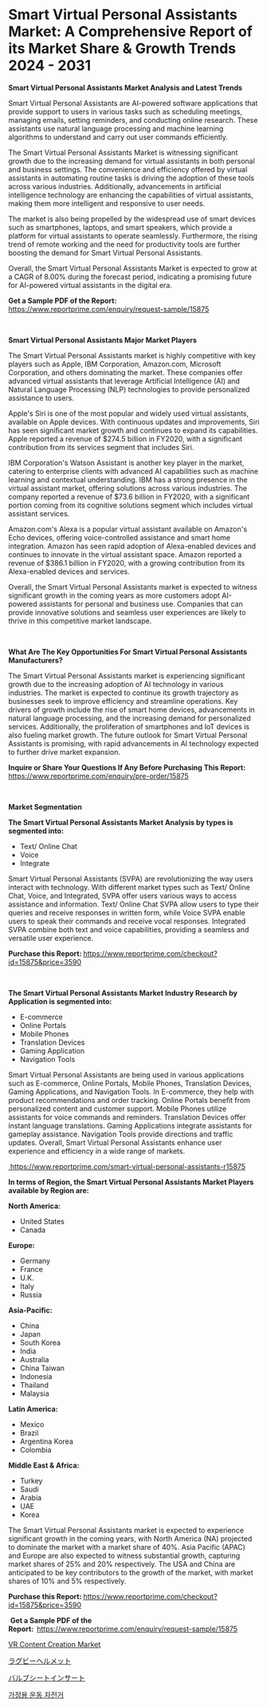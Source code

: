 <p><h1>Smart Virtual Personal Assistants Market: A Comprehensive Report of its Market Share & Growth Trends 2024 - 2031</h1></p><p><strong>Smart Virtual Personal Assistants Market Analysis and Latest Trends</strong></p>
<p><p>Smart Virtual Personal Assistants are AI-powered software applications that provide support to users in various tasks such as scheduling meetings, managing emails, setting reminders, and conducting online research. These assistants use natural language processing and machine learning algorithms to understand and carry out user commands efficiently.</p><p>The Smart Virtual Personal Assistants Market is witnessing significant growth due to the increasing demand for virtual assistants in both personal and business settings. The convenience and efficiency offered by virtual assistants in automating routine tasks is driving the adoption of these tools across various industries. Additionally, advancements in artificial intelligence technology are enhancing the capabilities of virtual assistants, making them more intelligent and responsive to user needs.</p><p>The market is also being propelled by the widespread use of smart devices such as smartphones, laptops, and smart speakers, which provide a platform for virtual assistants to operate seamlessly. Furthermore, the rising trend of remote working and the need for productivity tools are further boosting the demand for Smart Virtual Personal Assistants.</p><p>Overall, the Smart Virtual Personal Assistants Market is expected to grow at a CAGR of 8.00% during the forecast period, indicating a promising future for AI-powered virtual assistants in the digital era.</p></p>
<p><strong>Get a Sample PDF of the Report:&nbsp;</strong> <a href="https://www.reportprime.com/enquiry/request-sample/15875">https://www.reportprime.com/enquiry/request-sample/15875</a></p>
<p>&nbsp;</p>
<p><strong>Smart Virtual Personal Assistants Major Market Players</strong></p>
<p><p>The Smart Virtual Personal Assistants market is highly competitive with key players such as Apple, IBM Corporation, Amazon.com, Microsoft Corporation, and others dominating the market. These companies offer advanced virtual assistants that leverage Artificial Intelligence (AI) and Natural Language Processing (NLP) technologies to provide personalized assistance to users.</p><p>Apple's Siri is one of the most popular and widely used virtual assistants, available on Apple devices. With continuous updates and improvements, Siri has seen significant market growth and continues to expand its capabilities. Apple reported a revenue of $274.5 billion in FY2020, with a significant contribution from its services segment that includes Siri.</p><p>IBM Corporation's Watson Assistant is another key player in the market, catering to enterprise clients with advanced AI capabilities such as machine learning and contextual understanding. IBM has a strong presence in the virtual assistant market, offering solutions across various industries. The company reported a revenue of $73.6 billion in FY2020, with a significant portion coming from its cognitive solutions segment which includes virtual assistant services.</p><p>Amazon.com's Alexa is a popular virtual assistant available on Amazon's Echo devices, offering voice-controlled assistance and smart home integration. Amazon has seen rapid adoption of Alexa-enabled devices and continues to innovate in the virtual assistant space. Amazon reported a revenue of $386.1 billion in FY2020, with a growing contribution from its Alexa-enabled devices and services.</p><p>Overall, the Smart Virtual Personal Assistants market is expected to witness significant growth in the coming years as more customers adopt AI-powered assistants for personal and business use. Companies that can provide innovative solutions and seamless user experiences are likely to thrive in this competitive market landscape.</p></p>
<p>&nbsp;</p>
<p><strong>What Are The Key Opportunities For Smart Virtual Personal Assistants Manufacturers?</strong></p>
<p><p>The Smart Virtual Personal Assistants market is experiencing significant growth due to the increasing adoption of AI technology in various industries. The market is expected to continue its growth trajectory as businesses seek to improve efficiency and streamline operations. Key drivers of growth include the rise of smart home devices, advancements in natural language processing, and the increasing demand for personalized services. Additionally, the proliferation of smartphones and IoT devices is also fueling market growth. The future outlook for Smart Virtual Personal Assistants is promising, with rapid advancements in AI technology expected to further drive market expansion.</p></p>
<p><strong>Inquire or Share Your Questions If Any Before Purchasing This Report:</strong> <a href="https://www.reportprime.com/enquiry/pre-order/15875">https://www.reportprime.com/enquiry/pre-order/15875</a></p>
<p>&nbsp;</p>
<p><strong>Market Segmentation</strong></p>
<p><strong>The Smart Virtual Personal Assistants Market Analysis by types is segmented into:</strong></p>
<p><ul><li>Text/ Online Chat</li><li>Voice</li><li>Integrate</li></ul></p>
<p><p>Smart Virtual Personal Assistants (SVPA) are revolutionizing the way users interact with technology. With different market types such as Text/ Online Chat, Voice, and Integrated, SVPA offer users various ways to access assistance and information. Text/ Online Chat SVPA allow users to type their queries and receive responses in written form, while Voice SVPA enable users to speak their commands and receive vocal responses. Integrated SVPA combine both text and voice capabilities, providing a seamless and versatile user experience.</p></p>
<p><strong>Purchase this Report:&nbsp;</strong><a href="https://www.reportprime.com/checkout?id=15875&price=3590">https://www.reportprime.com/checkout?id=15875&price=3590</a></p>
<p>&nbsp;</p>
<p><strong>The Smart Virtual Personal Assistants Market Industry Research by Application is segmented into:</strong></p>
<p><ul><li>E-commerce</li><li>Online Portals</li><li>Mobile Phones</li><li>Translation Devices</li><li>Gaming Application</li><li>Navigation Tools</li></ul></p>
<p><p>Smart Virtual Personal Assistants are being used in various applications such as E-commerce, Online Portals, Mobile Phones, Translation Devices, Gaming Applications, and Navigation Tools. In E-commerce, they help with product recommendations and order tracking. Online Portals benefit from personalized content and customer support. Mobile Phones utilize assistants for voice commands and reminders. Translation Devices offer instant language translations. Gaming Applications integrate assistants for gameplay assistance. Navigation Tools provide directions and traffic updates. Overall, Smart Virtual Personal Assistants enhance user experience and efficiency in a wide range of markets.</p></p>
<p><a href="https://www.reportprime.com/smart-virtual-personal-assistants-r15875">&nbsp;https://www.reportprime.com/smart-virtual-personal-assistants-r15875</a></p>
<p><strong>In terms of Region, the Smart Virtual Personal Assistants Market Players available by Region are:</strong></p>
<p>
    <p> <strong> North America: </strong>
        <ul>
            <li>United States</li>
            <li>Canada</li>
        </ul>
        </p> 
    <p> <strong> Europe: </strong>
        <ul>
            <li>Germany</li>
            <li>France</li>
            <li>U.K.</li>
            <li>Italy</li>
            <li>Russia</li>
        </ul>
        </p> 
    <p> <strong> Asia-Pacific: </strong>
        <ul>
            <li>China</li>
            <li>Japan</li>
            <li>South Korea</li>
            <li>India</li>
            <li>Australia</li>
            <li>China Taiwan</li>
            <li>Indonesia</li>
            <li>Thailand</li>
            <li>Malaysia</li>
        </ul>
        </p> 
    <p> <strong> Latin America: </strong>
        <ul>
            <li>Mexico</li>
            <li>Brazil</li>
            <li>Argentina Korea</li>
            <li>Colombia</li>
        </ul>
        </p> 
    <p> <strong> Middle East & Africa: </strong>
        <ul>
            <li>Turkey</li>
            <li>Saudi</li>
            <li>Arabia</li>
            <li>UAE</li>
            <li>Korea</li>
        </ul>
    </p>
    </p>
<p><p>The Smart Virtual Personal Assistants market is expected to experience significant growth in the coming years, with North America (NA) projected to dominate the market with a market share of 40%. Asia Pacific (APAC) and Europe are also expected to witness substantial growth, capturing market shares of 25% and 20% respectively. The USA and China are anticipated to be key contributors to the growth of the market, with market shares of 10% and 5% respectively.</p></p>
<p><strong>Purchase this Report: </strong><a href="https://www.reportprime.com/checkout?id=15875&price=3590">https://www.reportprime.com/checkout?id=15875&price=3590</a></p>
<p>&nbsp;<strong>Get a Sample PDF of the Report:&nbsp;&nbsp;</strong><a href="https://www.reportprime.com/enquiry/request-sample/15875">https://www.reportprime.com/enquiry/request-sample/15875</a></p>
<p><strong></strong></p>
<p><p><a href="https://github.com/NorbertYates/Market-Research-Report-List-4/blob/main/vr-content-creation-market.md">VR Content Creation Market</a></p><p><a href="https://medium.com/@austinjames1907/%E3%83%A9%E3%82%B0%E3%83%93%E3%83%BC%E3%83%98%E3%83%AB%E3%83%A1%E3%83%83%E3%83%88%E3%81%AE%E5%B8%82%E5%A0%B4%E3%83%A1%E3%83%88%E3%83%AA%E3%82%AF%E3%82%B9%E3%81%AE%E8%A7%A3%E8%AA%AD-%E3%82%B7%E3%82%A7%E3%82%A2-%E3%83%88%E3%83%AC%E3%83%B3%E3%83%89-%E6%88%90%E9%95%B7%E3%83%91%E3%82%BF%E3%83%BC%E3%83%B3-2cc14fb580a8">ラグビーヘルメット</a></p><p><a href="https://medium.com/@jaylonlesch1993/%E3%83%90%E3%83%AB%E3%83%96%E3%82%B7%E3%83%BC%E3%83%88%E3%82%A4%E3%83%B3%E3%82%B5%E3%83%BC%E3%83%88%E3%81%AE%E5%B8%82%E5%A0%B4%E8%A6%8F%E6%A8%A1-cagr-%E3%83%88%E3%83%AC%E3%83%B3%E3%83%89-2024%E5%B9%B4-2030%E5%B9%B4-31db0e4456a8">バルブシートインサート</a></p><p><a href="https://github.com/jntpkh496620/Market-Research-Report-List-1/blob/main/763764923755.md">가정용 운동 자전거</a></p></p>